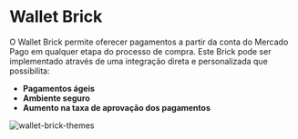 # Wallet Brick

O Wallet Brick permite oferecer pagamentos a partir da conta do Mercado Pago em qualquer etapa do processo de compra. Este Brick pode ser implementado através de uma integração direta e personalizada que possibilita:

* **Pagamentos ágeis**
* **Ambiente seguro**
* **Aumento na taxa de aprovação dos pagamentos**

![wallet-brick-themes](checkout-bricks/wallet-brick-themes-pt.png)